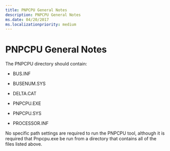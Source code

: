 ```yaml
---
title: PNPCPU General Notes
description: PNPCPU General Notes
ms.date: 04/20/2017
ms.localizationpriority: medium
---
```


# PNPCPU General Notes


The PNPCPU directory should contain:

-   BUS.INF

-   BUSENUM.SYS

-   DELTA.CAT

-   PNPCPU.EXE

-   PNPCPU.SYS

-   PROCESSOR.INF

No specific path settings are required to run the PNPCPU tool, although it is required that Pnpcpu.exe be run from a directory that contains all of the files listed above.

 

 





